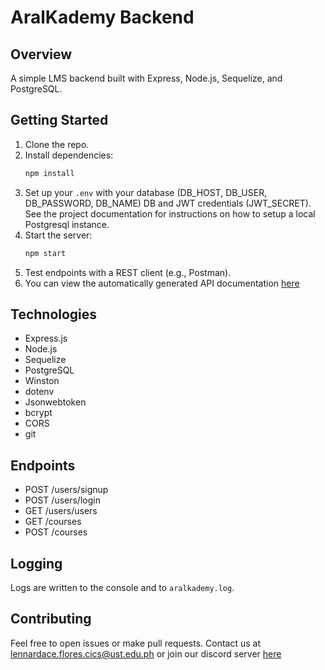 # AralKademy Backend

## Overview

A simple LMS backend built with Express, Node.js, Sequelize, and PostgreSQL.

## Getting Started

1. Clone the repo.
2. Install dependencies:
   ```bash
   npm install
   ```
3. Set up your `.env` with your database (DB_HOST, DB_USER, DB_PASSWORD, DB_NAME) DB and JWT credentials (JWT_SECRET). See the project documentation for instructions on how to setup a local Postgresql instance.
4. Start the server:
   ```bash
   npm start
   ```
5. Test endpoints with a REST client (e.g., Postman).
6. You can view the automatically generated API documentation [here](link-to-swagger-doc)

## Technologies

- Express.js
- Node.js
- Sequelize
- PostgreSQL
- Winston
- dotenv
- Jsonwebtoken
- bcrypt
- CORS
- git

## Endpoints

- POST /users/signup
- POST /users/login
- GET /users/users
- GET /courses
- POST /courses

## Logging

Logs are written to the console and to `aralkademy.log`.

## Contributing

Feel free to open issues or make pull requests. Contact us at lennardace.flores.cics@ust.edu.ph or join our discord server [here](https://discord.gg/vXt5BchWRV)
